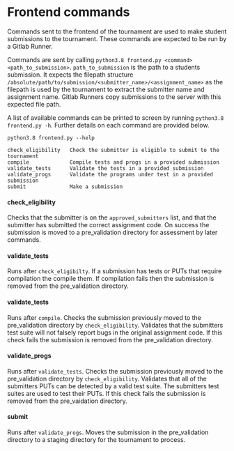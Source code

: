 # Frontend commands
Commands sent to the frontend of the tournament are used to make student submissions to the tournament. 
These commands are expected to be run by a Gitlab Runner.

Commands are sent by calling `python3.8 frontend.py <command> <path_to_submission>`. `path_to_submission` is the path to 
a students submission. It expects the filepath structure 
`/absolute/path/to/submission/<submitter_name>/<assignment_name>` as the filepath is used by the tournament to extract 
the submitter name and assignment name. Gitlab Runners copy submissions to the server with this expected file path.

A list of available commands can be printed to screen by running `python3.8 frontend.py -h`. 
Further details on each command are provided below.

	python3.8 frontend.py --help
	
    check_eligibility   Check the submitter is eligible to submit to the tournament
    compile             Compile tests and progs in a provided submission
    validate_tests      Validate the tests in a provided submission
    validate_progs      Validate the programs under test in a provided submission
    submit              Make a submission    

#### check_eligibility  
Checks that the submitter is on the `approved_submitters` list, and that the submitter has 
submitted the correct assignment code. 
On success the submission is moved to a pre_validation directory for assessment by later commands.

#### validate_tests
Runs after `check_eligibilty`. If a submission has tests or PUTs that require compilation the compile them.
If compilation fails then the submission is removed from the pre_validation directory.		

#### validate_tests
Runs after `compile`. Checks the submission previously moved to the pre_validation directory by 
`check_eligibility`. Validates that the submitters test suite will not falsely report bugs in the original 
assignment code. If this check fails the submission is removed from the pre_validation directory.		

#### validate_progs
Runs after `validate_tests`. Checks the submission previously moved to the pre_validation directory by 
`check_eligibility`. Validates that all of the submitters PUTs can be detected by a valid test suite. 
The submitters test suites are used to test their PUTs. If this check fails the submission is removed 
from the pre_vaidation directory.

#### submit
Runs after `validate_progs`. Moves the submission in the pre_validation directory to a staging directory for 
the tournament to process.